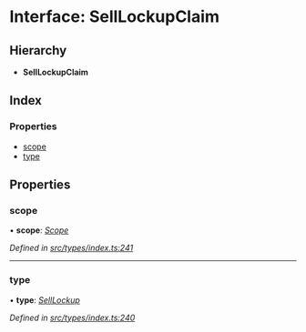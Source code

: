 # Interface: SellLockupClaim

## Hierarchy

* **SellLockupClaim**

## Index

### Properties

* [scope](selllockupclaim.md#scope)
* [type](selllockupclaim.md#type)

## Properties

###  scope

• **scope**: *[Scope](scope.md)*

*Defined in [src/types/index.ts:241](https://github.com/PolymathNetwork/polymesh-sdk/blob/4f2fd432/src/types/index.ts#L241)*

___

###  type

• **type**: *[SellLockup](../enums/claimtype.md#selllockup)*

*Defined in [src/types/index.ts:240](https://github.com/PolymathNetwork/polymesh-sdk/blob/4f2fd432/src/types/index.ts#L240)*
